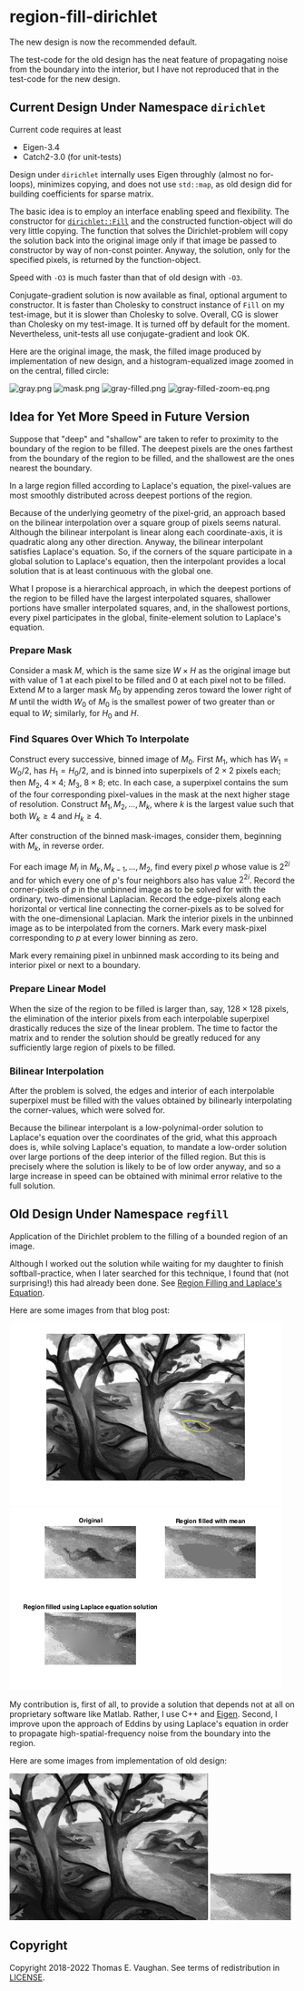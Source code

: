 <!-- vim: set filetype=none:
  Turn off markdown-type because LaTeX-notation
  doesn't work with markdown-mode.
  -->

# region-fill-dirichlet

The new design is now the recommended default.

The test-code for the old design has the neat
feature of propagating noise from the boundary
into the interior, but I have not reproduced
that in the test-code for the new design.

## Current Design Under Namespace `dirichlet`

Current code requires at least

- Eigen-3.4
- Catch2-3.0 (for unit-tests)

Design under `dirichlet` internally uses Eigen
throughly (almost no for-loops), minimizes
copying, and does not use `std::map`, as old
design did for building coefficients for
sparse matrix.

The basic idea is to employ an interface
enabling speed and flexibility.  The constructor
for
[`dirichlet::Fill`](include/dirichlet/Fill.hpp)
and the constructed function-object will do very
little copying.  The function that solves the
Dirichlet-problem will copy the solution back
into the original image only if that image be
passed to constructor by way of non-const
pointer.  Anyway, the solution, only for the
specified pixels, is returned by the
function-object.

Speed with `-O3` is much faster than that of
old design with `-O3`.

Conjugate-gradient solution is now available as
final, optional argument to constructor.  It is
faster than Cholesky to construct instance of
`Fill` on my test-image, but it is slower than
Cholesky to solve.  Overall, CG is slower than
Cholesky on my test-image.  It is turned off by
default for the moment.  Nevertheless,
unit-tests all use conjugate-gradient and look
OK.

Here are the original image, the mask, the
filled image produced by implementation of new
design, and a histogram-equalized image zoomed
in on the central, filled circle:

![gray.png](test/gray.png)
![mask.png](test/mask.png)
![gray-filled.png](test/gray-filled.png)
![gray-filled-zoom-eq.png](test/gray-filled-zoom-eq.png)

## Idea for Yet More Speed in Future Version

Suppose that "deep" and "shallow" are taken to
refer to proximity to the boundary of the region
to be filled.  The deepest pixels are the ones
farthest from the boundary of the region to be
filled, and the shallowest are the ones nearest
the boundary.

In a large region filled according to Laplace's
equation, the pixel-values are most smoothly
distributed across deepest portions of the
region.

Because of the underlying geometry of the
pixel-grid, an approach based on the bilinear
interpolation over a square group of pixels
seems natural.  Although the bilinear
interpolant is linear along each
coordinate-axis, it is quadratic along any other
direction.  Anyway, the bilinear interpolant
satisfies Laplace's equation.  So, if the
corners of the square participate in a global
solution to Laplace's equation, then the
interpolant provides a local solution that is at
least continuous with the global one.

What I propose is a hierarchical approach, in
which the deepest portions of the region to be
filled have the largest interpolated squares,
shallower portions have smaller interpolated
squares, and, in the shallowest portions, every
pixel participates in the global, finite-element
solution to Laplace's equation.

### Prepare Mask

Consider a mask $M$, which is the same size
$W \times H$ as the original image but with
value of 1 at each pixel to be filled and 0 at
each pixel not to be filled.  Extend $M$ to a
larger mask $M_0$ by appending zeros toward the
lower right of $M$ until the width $W_0$ of
$M_0$ is the smallest power of two greater than
or equal to $W$; similarly, for $H_0$ and $H$.

### Find Squares Over Which To Interpolate

Construct every successive, binned image of
$M_0.$  First $M_1$, which has $W_1=W_0/2$, has
$H_1=H_0/2$, and is binned into superpixels of
$2 \times 2$ pixels each; then $M_2$, $4 \times
4$; $M_3$, $8 \times 8$; etc.  In each case, a
superpixel contains the sum of the four
corresponding pixel-values in the mask at the
next higher stage of resolution.  Construct
$M_1, M_2, \ldots, M_k$, where $k$ is the
largest value such that both $W_k \geq 4$ and
$H_k \geq 4$.

After construction of the binned mask-images,
consider them, beginning with $M_k,$ in reverse
order.

For each image $M_i$ in $M_k, M_{k-1}, \ldots,
M_2,$ find every pixel $p$ whose value is
$2^{2i}$ and for which every one of $p$'s four
neighbors also has value $2^{2i}$.  Record the
corner-pixels of $p$ in the unbinned image as to
be solved for with the ordinary, two-dimensional
Laplacian.  Record the edge-pixels along each
horizontal or vertical line connecting the
corner-pixels as to be solved for with the
one-dimensional Laplacian.  Mark the interior
pixels in the unbinned image as to be
interpolated from the corners.  Mark every
mask-pixel corresponding to $p$ at every lower
binning as zero.

Mark every remaining pixel in unbinned mask
according to its being and interior pixel or
next to a boundary.

### Prepare Linear Model

When the size of the region to be filled is
larger than, say, $128 \times 128$ pixels, the
elimination of the interior pixels from each
interpolable superpixel drastically reduces the
size of the linear problem.  The time to factor
the matrix and to render the solution should be
greatly reduced for any sufficiently large
region of pixels to be filled.

### Bilinear Interpolation

After the problem is solved, the edges and
interior of each interpolable superpixel must be
filled with the values obtained by bilinearly
interpolating the corner-values, which were
solved for.

Because the bilinear interpolant is a
low-polynimal-order solution to Laplace's
equation over the coordinates of the grid, what
this approach does is, while solving Laplace's
equation, to mandate a low-order solution over
large portions of the deep interior of the
filled region.  But this is precisely where the
solution is likely to be of low order anyway,
and so a large increase in speed can be obtained
with minimal error relative to the full
solution.

## Old Design Under Namespace `regfill`

Application of the Dirichlet problem to the
filling of a bounded region of an image.

Although I worked out the solution while waiting
for my daughter to finish softball-practice,
when I later searched for this technique, I
found that (not surprising!) this had already
been done.  See [Region Filling and Laplace's
Equation](https://blogs.mathworks.com/steve/2015/06/17/region-filling-and-laplaces-equation/).

Here are some images from that blog post:

![exploring_regionfill_01.png](old/exploring_regionfill_01.png)
![exploring_regionfill_12.png](old/exploring_regionfill_12.png)

My contribution is, first of all, to provide a
solution that depends not at all on proprietary
software like Matlab.  Rather, I use C++ and
[Eigen](http://eigen.tuxfamily.org/index.php?title=Main_Page).
Second, I improve upon the approach of Eddins by
using Laplace's equation in order to propagate
high-spatial-frequency noise from the boundary
into the region.

Here are some images from implementation of old
design:

![trees-mod3.png](old/trees-mod3.png)
![trees-mod3-cut.png](old/trees-mod3-cut.png)

## Copyright

Copyright 2018-2022 Thomas E. Vaughan.  See
terms of redistribution in [LICENSE](LICENSE).

<!--
Narrow textwidth allows editing of file in
cell-phone's browser.

vim: set tw=48:
-->
